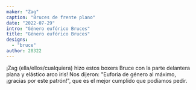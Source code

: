 ```yaml
---
maker: "Zag"
caption: "Bruces de frente plano"
date: "2022-07-29"
intro: "Género eufórico Bruces"
title: "Género eufórico Bruces"
designs:
  - "bruce"
author: 28322
---
```


¡Zag (ella/ellos/cualquiera) hizo estos boxers Bruce con la parte delantera plana y elástico arco iris! Nos dijeron: "Euforia de género al máximo, ¡gracias por este patrón!", que es el mejor cumplido que podíamos pedir.

